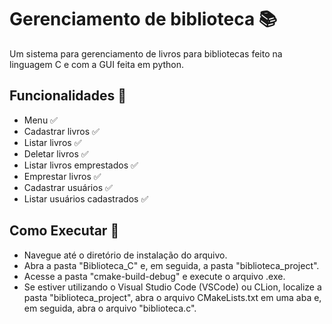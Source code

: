 # Gerenciamento de biblioteca :books: 

Um sistema para gerenciamento de livros para bibliotecas feito na linguagem C e com a GUI feita em python.

## Funcionalidades :dart:

* Menu :white_check_mark:
* Cadastrar livros :white_check_mark:
* Listar livros :white_check_mark:
* Deletar livros :white_check_mark:
* Listar livros emprestados :white_check_mark:
* Emprestar livros :white_check_mark:
* Cadastrar usuários :white_check_mark:
* Listar usuários cadastrados :white_check_mark:

## Como Executar :space_invader:
* Navegue até o diretório de instalação do arquivo.
* Abra a pasta "Biblioteca_C" e, em seguida, a pasta "biblioteca_project".
* Acesse a pasta "cmake-build-debug" e execute o arquivo .exe.
* Se estiver utilizando o Visual Studio Code (VSCode) ou CLion, localize a pasta "biblioteca_project", abra o arquivo CMakeLists.txt em uma aba e, em seguida, abra o arquivo "biblioteca.c".
